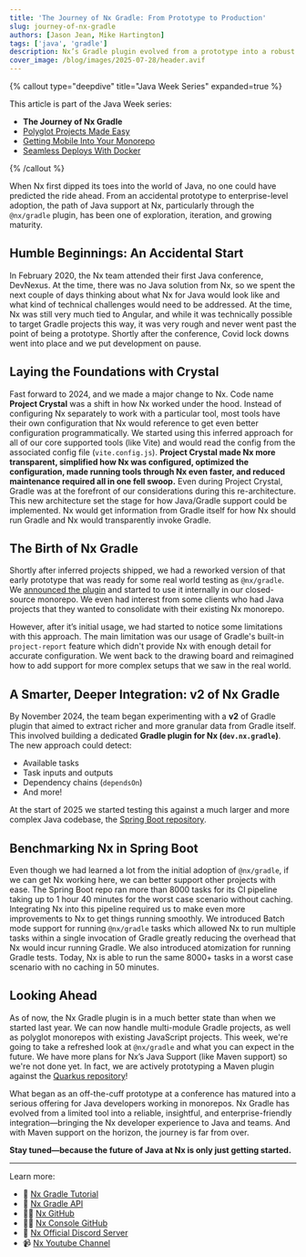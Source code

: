 ```yaml
---
title: 'The Journey of Nx Gradle: From Prototype to Production'
slug: journey-of-nx-gradle
authors: [Jason Jean, Mike Hartington]
tags: ['java', 'gradle']
description: Nx’s Gradle plugin evolved from a prototype into a robust solution for integrating Java projects in monorepos, offering deep Gradle insights, faster CI, and upcoming Maven support.
cover_image: /blog/images/2025-07-28/header.avif
---
```


{% callout type="deepdive" title="Java Week Series" expanded=true %}

This article is part of the Java Week series:

- **The Journey of Nx Gradle**
- [Polyglot Projects Made Easy](/blog/spring-boot-with-nx)
- [Getting Mobile Into Your Monorepo](/blog/android-and-nx)
- [Seamless Deploys With Docker](/blog/seamless-deploys-with-docker)

{% /callout %}

When Nx first dipped its toes into the world of Java, no one could have predicted the ride ahead. From an accidental prototype to enterprise-level adoption, the path of Java support at Nx, particularly through the `@nx/gradle` plugin, has been one of exploration, iteration, and growing maturity.

## Humble Beginnings: An Accidental Start

In February 2020, the Nx team attended their first Java conference, DevNexus. At the time, there was no Java solution from Nx, so we spent the next couple of days thinking about what Nx for Java would look like and what kind of technical challenges would need to be addressed. At the time, Nx was still very much tied to Angular, and while it was technically possible to target Gradle projects this way, it was very rough and never went past the point of being a prototype. Shortly after the conference, Covid lock downs went into place and we put development on pause.

## Laying the Foundations with Crystal

Fast forward to 2024, and we made a major change to Nx. Code name **Project Crystal** was a shift in how Nx worked under the hood. Instead of configuring Nx separately to work with a particular tool, most tools have their own configuration that Nx would reference to get even better configuration programmatically. We started using this inferred approach for all of our core supported tools (like Vite) and would read the config from the associated config file (`vite.config.js`). **Project Crystal made Nx more transparent, simplified how Nx was configured, optimized the configuration, made running tools through Nx even faster, and reduced maintenance required all in one fell swoop.** Even during Project Crystal, Gradle was at the forefront of our considerations during this re-architecture. This new architecture set the stage for how Java/Gradle support could be implemented. Nx would get information from Gradle itself for how Nx should run Gradle and Nx would transparently invoke Gradle.

## The Birth of Nx Gradle

Shortly after inferred projects shipped, we had a reworked version of that early prototype that was ready for some real world testing as `@nx/gradle`. We [announced the plugin](/blog/manage-your-gradle-project-using-nx) and started to use it internally in our closed-source monorepo. We even had interest from some clients who had Java projects that they wanted to consolidate with their existing Nx monorepo.

However, after it’s initial usage, we had started to notice some limitations with this approach. The main limitation was our usage of Gradle's built-in `project-report` feature which didn't provide Nx with enough detail for accurate configuration. We went back to the drawing board and reimagined how to add support for more complex setups that we saw in the real world.

## A Smarter, Deeper Integration: v2 of Nx Gradle

By November 2024, the team began experimenting with a **v2** of Gradle plugin that aimed to extract richer and more granular data from Gradle itself. This involved building a dedicated **Gradle plugin for Nx (`dev.nx.gradle`)**. The new approach could detect:

- Available tasks
- Task inputs and outputs
- Dependency chains (`dependsOn`)
- And more!

At the start of 2025 we started testing this against a much larger and more complex Java codebase, the [Spring Boot repository](https://github.com/xiongemi/spring-boot).

## Benchmarking Nx in Spring Boot

Even though we had learned a lot from the initial adoption of `@nx/gradle`, if we can get Nx working here, we can better support other projects with ease. The Spring Boot repo ran more than 8000 tasks for its CI pipeline taking up to 1 hour 40 minutes for the worst case scenario without caching. Integrating Nx into this pipeline required us to make even more improvements to Nx to get things running smoothly. We introduced Batch mode support for running `@nx/gradle` tasks which allowed Nx to run multiple tasks within a single invocation of Gradle greatly reducing the overhead that Nx would incur running Gradle. We also introduced atomization for running Gradle tests. Today, Nx is able to run the same 8000+ tasks in a worst case scenario with no caching in 50 minutes.

## Looking Ahead

As of now, the Nx Gradle plugin is in a much better state than when we started last year. We can now handle multi-module Gradle projects, as well as polyglot monorepos with existing JavaScript projects. This week, we're going to take a refreshed look at `@nx/gradle` and what you can expect in the future. We have more plans for Nx’s Java Support (like Maven support) so we're not done yet. In fact, we are actively prototyping a Maven plugin against the [Quarkus repository](https://github.com/quarkusio/quarkus)!

What began as an off-the-cuff prototype at a conference has matured into a serious offering for Java developers working in monorepos. Nx Gradle has evolved from a limited tool into a reliable, insightful, and enterprise-friendly integration—bringing the Nx developer experience to Java and teams. And with Maven support on the horizon, the journey is far from over.

**Stay tuned—because the future of Java at Nx is only just getting started.**

---

Learn more:

- 🌌 [Nx Gradle Tutorial](/getting-started/tutorials/gradle-tutorial)
- 📖 [Nx Gradle API](/technologies/java/api)
- 👩‍💻 [Nx GitHub](https://github.com/nrwl/nx)
- 👩‍💻 [Nx Console GitHub](https://github.com/nrwl/nx-console)
- 💬 [Nx Official Discord Server](https://go.nx.dev/community)
- 📹 [Nx Youtube Channel](https://www.youtube.com/@nxdevtools)
